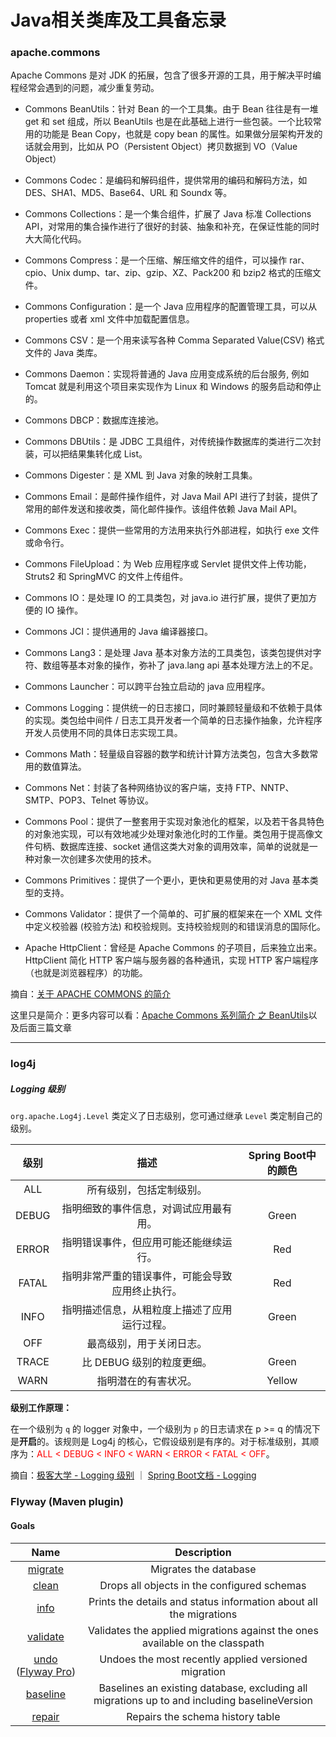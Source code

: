 # Java相关类库及工具备忘录



### apache.commons

Apache Commons 是对 JDK 的拓展，包含了很多开源的工具，用于解决平时编程经常会遇到的问题，减少重复劳动。

- Commons BeanUtils：针对 Bean 的一个工具集。由于 Bean 往往是有一堆 get 和 set 组成，所以 BeanUtils 也是在此基础上进行一些包装。一个比较常用的功能是 Bean Copy，也就是 copy bean 的属性。如果做分层架构开发的话就会用到，比如从 PO（Persistent Object）拷贝数据到 VO（Value Object）

- Commons Codec：是编码和解码组件，提供常用的编码和解码方法，如 DES、SHA1、MD5、Base64、URL 和 Soundx 等。

- Commons Collections：是一个集合组件，扩展了 Java 标准 Collections API，对常用的集合操作进行了很好的封装、抽象和补充，在保证性能的同时大大简化代码。

- Commons Compress：是一个压缩、解压缩文件的组件，可以操作 rar、cpio、Unix dump、tar、zip、gzip、XZ、Pack200 和 bzip2 格式的压缩文件。

- Commons Configuration：是一个 Java 应用程序的配置管理工具，可以从 properties 或者 xml 文件中加载配置信息。

- Commons CSV：是一个用来读写各种 Comma Separated Value(CSV) 格式文件的 Java 类库。

- Commons Daemon：实现将普通的 Java 应用变成系统的后台服务, 例如 Tomcat 就是利用这个项目来实现作为 Linux 和 Windows 的服务启动和停止的。

-  Commons DBCP：数据库连接池。

- Commons DBUtils：是 JDBC 工具组件，对传统操作数据库的类进行二次封装，可以把结果集转化成 List。

-  Commons Digester：是 XML 到 Java 对象的映射工具集。

-  Commons Email：是邮件操作组件，对 Java Mail API 进行了封装，提供了常用的邮件发送和接收类，简化邮件操作。该组件依赖 Java Mail API。

- Commons Exec：提供一些常用的方法用来执行外部进程，如执行 exe 文件或命令行。

-  Commons FileUpload：为 Web 应用程序或 Servlet 提供文件上传功能，Struts2 和 SpringMVC 的文件上传组件。

- Commons IO：是处理 IO 的工具类包，对 java.io 进行扩展，提供了更加方便的 IO 操作。

- Commons JCI：提供通用的 Java 编译器接口。

- Commons Lang3：是处理 Java 基本对象方法的工具类包，该类包提供对字符、数组等基本对象的操作，弥补了 java.lang api 基本处理方法上的不足。

- Commons Launcher：可以跨平台独立启动的 java 应用程序。

- Commons Logging：提供统一的日志接口，同时兼顾轻量级和不依赖于具体的实现。类包给中间件 / 日志工具开发者一个简单的日志操作抽象，允许程序开发人员使用不同的具体日志实现工具。

- Commons Math：轻量级自容器的数学和统计计算方法类包，包含大多数常用的数值算法。

- Commons Net：封装了各种网络协议的客户端，支持 FTP、NNTP、SMTP、POP3、Telnet 等协议。

- Commons Pool：提供了一整套用于实现对象池化的框架，以及若干各具特色的对象池实现，可以有效地减少处理对象池化时的工作量。类包用于提高像文件句柄、数据库连接、socket 通信这类大对象的调用效率，简单的说就是一种对象一次创建多次使用的技术。

-  Commons Primitives：提供了一个更小，更快和更易使用的对 Java 基本类型的支持。

- Commons Validator：提供了一个简单的、可扩展的框架来在一个 XML 文件中定义校验器 (校验方法) 和校验规则。支持校验规则的和错误消息的国际化。

-  Apache HttpClient：曾经是 Apache Commons 的子项目，后来独立出来。HttpClient 简化 HTTP 客户端与服务器的各种通讯，实现 HTTP 客户端程序（也就是浏览器程序）的功能。

摘自：[关于 APACHE COMMONS 的简介](https://www.cnblogs.com/zhuchaoli/p/10317303.html)

这里只是简介：更多内容可以看：[Apache Commons 系列简介 之 BeanUtils](http://www.blogways.net/blog/2014/01/15/apache-commons-beanutils.html)以及后面三篇文章

***

### log4j

##### **Logging 级别**

`org.apache.Log4j.Level` 类定义了日志级别，您可通过继承 `Level` 类定制自己的级别。

| 级别  |                       描述                       | Spring Boot中的颜色 |
| :---: | :----------------------------------------------: | :-----------------: |
|  ALL  |             所有级别，包括定制级别。             |                     |
| DEBUG |      指明细致的事件信息，对调试应用最有用。      |        Green        |
| ERROR |      指明错误事件，但应用可能还能继续运行。      |         Red         |
| FATAL | 指明非常严重的错误事件，可能会导致应用终止执行。 |         Red         |
| INFO  |   指明描述信息，从粗粒度上描述了应用运行过程。   |        Green        |
|  OFF  |             最高级别，用于关闭日志。             |                     |
| TRACE |            比 DEBUG 级别的粒度更细。             |        Green        |
| WARN  |               指明潜在的有害状况。               |       Yellow        |

**级别工作原理：**

在一个级别为 `q` 的 logger 对象中，一个级别为 `p` 的日志请求在 p >= q 的情况下是**开启**的。该规则是 Log4j 的核心，它假设级别是有序的。对于标准级别，其顺序为：<font color=FF0000>ALL < DEBUG < INFO < WARN < ERROR < FATAL < OFF</font>。

摘自：[极客大学 - Logging 级别](https://wiki.jikexueyuan.com/project/log4j/logging-levels.html) ｜ [Spring Boot文档 - Logging](https://docs.spring.io/spring-boot/docs/2.1.6.RELEASE/reference/html/boot-features-logging.html)



### Flyway (Maven plugin)

#### Goals

|                           **Name**                           |                       **Description**                        |
| :----------------------------------------------------------: | :----------------------------------------------------------: |
| [migrate](https://flywaydb.org/documentation/maven/migrate)  |                    Migrates the database                     |
|   [clean](https://flywaydb.org/documentation/maven/clean)    |         Drops all objects in the configured schemas          |
|    [info](https://flywaydb.org/documentation/maven/info)     | Prints the details and status information about all the migrations |
| [validate](https://flywaydb.org/documentation/maven/validate) | Validates the applied migrations against the ones available on the classpath |
| [undo](https://flywaydb.org/documentation/maven/undo)  ([Flyway Pro](https://flywaydb.org/download)) |     Undoes the most recently applied versioned migration     |
| [baseline](https://flywaydb.org/documentation/maven/baseline) | Baselines an existing database, excluding all migrations up to and including baselineVersion |
|  [repair](https://flywaydb.org/documentation/maven/repair)   |               Repairs the schema history table               |

